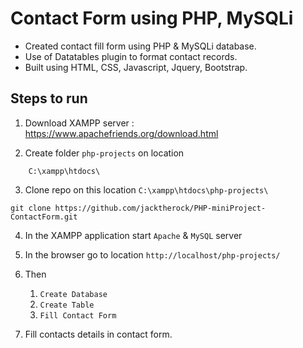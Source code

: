 # Contact Form using PHP, MySQLi

- Created contact fill form using PHP & MySQLi database.
- Use of Datatables plugin to format contact records.
- Built using HTML, CSS, Javascript, Jquery, Bootstrap.

## Steps to run
1) Download XAMPP server :
https://www.apachefriends.org/download.html

2) Create folder `php-projects` on location
```
    C:\xampp\htdocs\
```

3) Clone repo on this location `C:\xampp\htdocs\php-projects\`

```
git clone https://github.com/jacktherock/PHP-miniProject-ContactForm.git
```

4) In the XAMPP application start `Apache` & `MySQL` server

5) In the browser go to location `http://localhost/php-projects/`

6) Then
    1) `Create Database`
    2) `Create Table`
    3) `Fill Contact Form`

7) Fill contacts details in contact form.